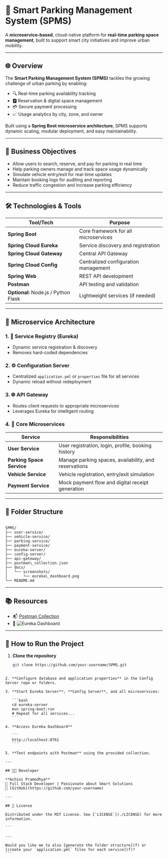 # 🚗 Smart Parking Management System (SPMS)

A **microservice-based**, cloud-native platform for **real-time parking space management**, built to support smart city initiatives and improve urban mobility.

---

## 🌐 Overview

The **Smart Parking Management System (SPMS)** tackles the growing challenge of urban parking by enabling:

- 🔍 Real-time parking availability tracking
- 🅿️ Reservation & digital space management
- 💳 Secure payment processing
- 📈 Usage analytics by city, zone, and owner

Built using a **Spring Boot microservice architecture**, SPMS supports dynamic scaling, modular deployment, and easy maintainability.

---

## 🧠 Business Objectives

- Allow users to search, reserve, and pay for parking in real time  
- Help parking owners manage and track space usage dynamically  
- Simulate vehicle entry/exit for real-time updates  
- Maintain booking logs for auditing and reporting  
- Reduce traffic congestion and increase parking efficiency  

---

## 🛠️ Technologies & Tools

| Tool/Tech                | Purpose |
|--------------------------|---------|
| **Spring Boot**          | Core framework for all microservices |
| **Spring Cloud Eureka**  | Service discovery and registration |
| **Spring Cloud Gateway** | Central API Gateway |
| **Spring Cloud Config**  | Centralized configuration management |
| **Spring Web**           | REST API development |
| **Postman**              | API testing and validation |
| **Optional:** Node.js / Python Flask | Lightweight services (if needed) |

---

## 🧩 Microservice Architecture

### 1. 🚀 **Service Registry** (Eureka)
- Dynamic service registration & discovery  
- Removes hard-coded dependencies

### 2. ⚙️ **Configuration Server**
- Centralized `application.yml` or `properties` file for all services  
- Dynamic reload without redeployment

### 3. 🌐 **API Gateway**
- Routes client requests to appropriate microservices  
- Leverages Eureka for intelligent routing

### 4. 🧾 **Core Microservices**
| Service | Responsibilities |
|--------|------------------|
| **User Service** | User registration, login, profile, booking history |
| **Parking Space Service** | Manage parking spaces, availability, and reservations |
| **Vehicle Service** | Vehicle registration, entry/exit simulation |
| **Payment Service** | Mock payment flow and digital receipt generation |

---

## 📁 Folder Structure

```

SPMS/
├── user-service/
├── vehicle-service/
├── parking-service/
├── payment-service/
├── eureka-server/
├── config-server/
├── api-gateway/
├── postman\_collection.json
├── docs/
│   └── screenshots/
│       └── eureka\_dashboard.png
└── README.md

````

---

## 📚 Resources

- 📬 [Postman Collection](./Parking_Management_System.postman_collection.json)  
- 📸 ![Eureka Dashboard](./doc/screenshot/eureka_dashboard.png)

---

## 🧪 How to Run the Project

1. **Clone the repository**
   ```bash
   git clone https://github.com/your-username/SPMS.git
````

2. **Configure database and application properties** in the Config Server repo or folders.

3. **Start Eureka Server**, **Config Server**, and all microservices:

   ```bash
   cd eureka-server
   mvn spring-boot:run
   # Repeat for all services...
   ```

4. **Access Eureka Dashboard**

   ```
   http://localhost:8761
   ```

5. **Test endpoints with Postman** using the provided collection.

---

## 🧑‍💻 Developer

**Achini Pramodhya**
📌 Full Stack Developer | Passionate about Smart Solutions
🔗 [GitHub](https://github.com/your-username)

---

## 📄 License

Distributed under the MIT License. See [`LICENSE`](./LICENSE) for more information.

```

---

Would you like me to also [generate the folder structure](f) or [create your `application.yml` files for each service](f)?
```
